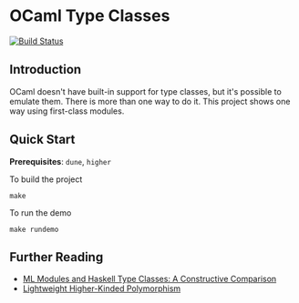 # OCaml Type Classes

[![Build Status](https://travis-ci.org/hongchangwu/ocaml-type-classes.svg?branch=master)](https://travis-ci.org/hongchangwu/ocaml-type-classes)

## Introduction

OCaml doesn't have built-in support for type classes, but it's possible
to emulate them. There is more than one way to do it. This project
shows one way using first-class modules.

## Quick Start

**Prerequisites**: `dune`, `higher`

To build the project

```
make
```

To run the demo

```
make rundemo
```

## Further Reading
- [ML Modules and Haskell Type Classes: A Constructive Comparison](http://www.cse.unsw.edu.au/~chak/papers/modules-classes.pdf)
- [Lightweight Higher-Kinded Polymorphism](https://ocamllabs.github.io/higher/lightweight-higher-kinded-polymorphism.pdf)
